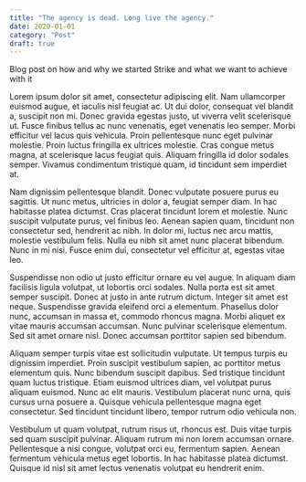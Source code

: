 ```yaml
---
title: "The agency is dead. Long live the agency."
date: 2020-01-01
category: "Post"
draft: true
---
```


Blog post on how and why we started Strike and what we want to achieve with it

Lorem ipsum dolor sit amet, consectetur adipiscing elit. Nam ullamcorper euismod augue, et iaculis nisl feugiat ac. Ut dui dolor, consequat vel blandit a, suscipit non mi. Donec gravida egestas justo, ut viverra velit scelerisque ut. Fusce finibus tellus ac nunc venenatis, eget venenatis leo semper. Morbi efficitur vel lacus quis vehicula. Proin pellentesque nunc eget pulvinar molestie. Proin luctus fringilla ex ultrices molestie. Cras congue metus magna, at scelerisque lacus feugiat quis. Aliquam fringilla id dolor sodales semper. Vivamus condimentum tristique quam, id tincidunt sem imperdiet at.

Nam dignissim pellentesque blandit. Donec vulputate posuere purus eu sagittis. Ut nunc metus, ultricies in dolor a, feugiat semper diam. In hac habitasse platea dictumst. Cras placerat tincidunt lorem et molestie. Nunc suscipit vulputate purus, vel finibus leo. Aenean sapien quam, tincidunt non consectetur sed, hendrerit ac nibh. In dolor mi, luctus nec arcu mattis, molestie vestibulum felis. Nulla eu nibh sit amet nunc placerat bibendum. Nunc in mi nisi. Fusce enim dui, consectetur vel efficitur at, egestas vitae leo.

Suspendisse non odio ut justo efficitur ornare eu vel augue. In aliquam diam facilisis ligula volutpat, ut lobortis orci sodales. Nulla porta est sit amet semper suscipit. Donec at justo in ante rutrum dictum. Integer sit amet est neque. Suspendisse gravida eleifend orci a elementum. Phasellus dolor nunc, accumsan in massa et, commodo rhoncus magna. Morbi aliquet ex vitae mauris accumsan accumsan. Nunc pulvinar scelerisque elementum. Sed sit amet ornare nisl. Donec accumsan porttitor sapien sed bibendum.

Aliquam semper turpis vitae est sollicitudin vulputate. Ut tempus turpis eu dignissim imperdiet. Proin suscipit vestibulum sapien, ac porttitor metus elementum quis. Nunc bibendum suscipit dapibus. Sed tristique tincidunt quam luctus tristique. Etiam euismod ultrices diam, vel volutpat purus aliquam euismod. Nunc ac elit mauris. Vestibulum placerat nunc urna, quis cursus urna posuere a. Quisque vehicula pellentesque magna eget consectetur. Sed tincidunt tincidunt libero, tempor rutrum odio vehicula non.

Vestibulum ut quam volutpat, rutrum risus ut, rhoncus est. Duis vitae turpis sed quam suscipit pulvinar. Aliquam rutrum mi non lorem accumsan ornare. Pellentesque a nisi congue, volutpat orci eu, fermentum sapien. Aenean fermentum vehicula metus eget lobortis. In hac habitasse platea dictumst. Quisque id nisl sit amet lectus venenatis volutpat eu hendrerit enim.